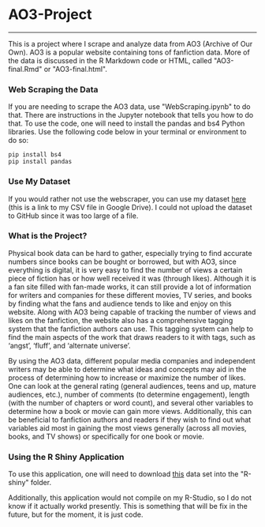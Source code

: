 # AO3-Project

---

This is a project where I scrape and analyze data from AO3 (Archive of Our Own). AO3 is a popular website containing tons of fanfiction data. More of the data is discussed in the R Markdown code or HTML, called "AO3-final.Rmd" or "AO3-final.html".

### Web Scraping the Data

If you are needing to scrape the AO3 data, use "WebScraping.ipynb" to do that. There are instructions in the Jupyter notebook that tells you how to do that. To use the code, one will need to install the pandas and bs4 Python libraries. Use the following code below in your terminal or environment to do so:

```
pip install bs4
pip install pandas
```

### Use My Dataset

If you would rather not use the webscraper, you can use my dataset [here](https://drive.google.com/file/d/1zj4q_QqtkZpz7U5FeNxYR9D7rOPG4JkE/view?usp=share_link) (this is a link to my CSV file in Google Drive). I could not upload the dataset to GitHub since it was too large of a file.

### What is the Project?

Physical book data can be hard to gather, especially trying to find accurate numbers since books can be bought or borrowed, but with AO3, since everything is digital, it is very easy to find the number of views a certain piece of fiction has or how well received it was (through likes). Although it is a fan site filled with fan-made works, it can still provide a lot of information for writers and companies for these different movies, TV series, and books by finding what the fans and audience tends to like and enjoy on this website. Along with AO3 being capable of tracking the number of views and likes on the fanfiction, the website also has a comprehensive tagging system that the fanfiction authors can use. This tagging system can help to find the main aspects of the work that draws readers to it with tags, such as ‘angst’, ‘fluff’, and ‘alternate universe’.

By using the AO3 data, different popular media companies and independent writers may be able to determine what ideas and concepts may aid in the process of determining how to increase or maximize the number of likes. One can look at the general rating (general audiences, teens and up, mature audiences, etc.), number of comments (to determine engagement), length (with the number of chapters or word count), and several other variables to determine how a book or movie can gain more views. Additionally, this can be beneficial to fanfiction authors and readers if they wish to find out what variables aid most in gaining the most views generally (across all movies, books, and TV shows) or specifically for one book or movie.

### Using the R Shiny Application
 
To use this application, one will need to download [this](https://drive.google.com/file/d/1fo9bNmBmMJeZ9AUkP2ZQ0rbMCB05czkn/view?usp=share_link) data set into the "R-shiny" folder.
 
Additionally, this application would not compile on my R-Studio, so I do not know if it actually workd presently. This is something that will be fix in the future, but for the moment, it is just code.
